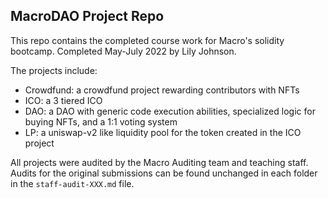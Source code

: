 ## MacroDAO Project Repo

This repo contains the completed course work for Macro's solidity bootcamp.
Completed May-July 2022 by Lily Johnson.

The projects include:
- Crowdfund: a crowdfund project rewarding contributors with NFTs
- ICO: a 3 tiered ICO 
- DAO: a DAO with generic code execution abilities, specialized logic for buying NFTs, and a 1:1 voting system
- LP: a uniswap-v2 like liquidity pool for the token created in the ICO project

All projects were audited by the Macro Auditing team and teaching staff. Audits for the original submissions can be found unchanged in each folder in the `staff-audit-XXX.md` file.


